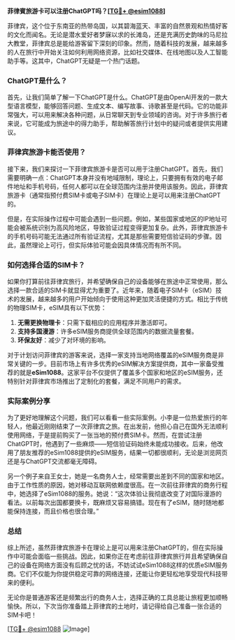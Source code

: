 **菲律賓旅游卡可以注册ChatGPT吗？[[TG💪+ @esim1088](https://t.me/s/esim1088)]**

菲律宾，这个位于东南亚的热带岛国，以其碧海蓝天、丰富的自然景观和热情好客的文化而闻名。无论是潜水爱好者梦寐以求的长滩岛，还是充满历史韵味的马尼拉大教堂，菲律宾总是能给游客留下深刻的印象。然而，随着科技的发展，越来越多的人在旅行中开始关注如何利用网络资源，比如社交媒体、在线地图以及人工智能助手等。这其中，ChatGPT无疑是一个热门话题。

### ChatGPT是什么？

首先，让我们简单了解一下ChatGPT是什么。ChatGPT是由OpenAI开发的一款大型语言模型，能够回答问题、生成文本、编写故事、诗歌甚至是代码。它的功能非常强大，可以用来解决各种问题，从日常聊天到专业领域的咨询。对于许多旅行者来说，它可能成为旅途中的得力助手，帮助解答旅行计划中的疑问或者提供实用建议。

### 菲律宾旅游卡能否使用？

接下来，我们来探讨一下菲律宾旅游卡是否可以用于注册ChatGPT。首先，我们需要明确一点：ChatGPT本身并没有地域限制，理论上，只要拥有有效的电子邮件地址和手机号码，任何人都可以在全球范围内注册并使用该服务。因此，菲律宾旅游卡（通常指预付费SIM卡或电子SIM卡）在理论上是可以用来注册ChatGPT的。

但是，在实际操作过程中可能会遇到一些问题。例如，某些国家或地区的IP地址可能会被系统识别为高风险地区，导致验证过程变得更加复杂。此外，菲律宾旅游卡的手机号码可能无法通过所有验证流程，尤其是那些需要短信验证码的步骤。因此，虽然理论上可行，但实际体验可能会因具体情况而有所不同。

### 如何选择合适的SIM卡？

如果你打算前往菲律宾旅行，并希望确保自己的设备能够在旅途中正常使用，那么选择一款合适的SIM卡就显得尤为重要了。近年来，随着电子SIM卡（eSIM）技术的发展，越来越多的用户开始倾向于使用这种更加灵活便捷的方式。相比于传统的物理SIM卡，eSIM具有以下优势：

1. **无需更换物理卡**：只需下载相应的应用程序并激活即可。
2. **支持多国漫游**：许多eSIM服务商提供全球范围内的数据流量套餐。
3. **环保友好**：减少了对环境的影响。

对于计划访问菲律宾的游客来说，选择一家支持当地网络覆盖的eSIM服务商是非常关键的一步。目前市场上有许多优秀的eSIM解决方案提供商，其中一家备受推荐的就是**eSim1088**。这家平台不仅提供了覆盖多个国家和地区的eSIM服务，还特别针对菲律宾市场推出了定制化的套餐，满足不同用户的需求。

### 实际案例分享

为了更好地理解这个问题，我们可以看看一些实际案例。小李是一位热爱旅行的年轻人，他最近刚刚结束了一次菲律宾之旅。在出发前，他担心自己在国外无法顺利使用网络，于是提前购买了一张当地的预付费SIM卡。然而，在尝试注册ChatGPT时，他遇到了一些麻烦——短信验证码始终未能成功接收。后来，他改用了朋友推荐的eSim1088提供的eSIM服务，结果一切都很顺利，无论是浏览网页还是与ChatGPT交流都毫无障碍。

另一个例子来自王女士，她是一名商务人士，经常需要出差到不同的国家和地区。由于工作性质的原因，她对移动互联网依赖度很高。在一次前往菲律宾的商务行程中，她选择了eSim1088的服务。她说：“这次体验让我彻底改变了对国际漫游的看法。以前每次出国都要换卡，既麻烦又容易搞错。现在有了eSIM，随时随地都能保持连接，而且价格也很合理。”

### 总结

综上所述，虽然菲律宾旅游卡在理论上是可以用来注册ChatGPT的，但在实际操作中可能会面临一些挑战。因此，如果你正在考虑前往菲律宾旅行并且希望确保自己的设备在网络方面没有后顾之忧的话，不妨试试eSim1088这样的优质eSIM服务商。它们不仅能为你提供稳定可靠的网络连接，还能让你更轻松地享受现代科技带来的便利。

无论你是普通游客还是频繁出行的商务人士，选择正确的工具总能让旅程更加顺畅愉快。所以，下次当你准备踏上菲律宾的土地时，请记得给自己准备一张合适的SIM卡吧！

[[TG💪+ @esim1088](https://t.me/s/esim1088) ![Image](https://i.postimg.cc/4NQfJmqS/Snipaste-2025-05-13-00-14-12.png)]